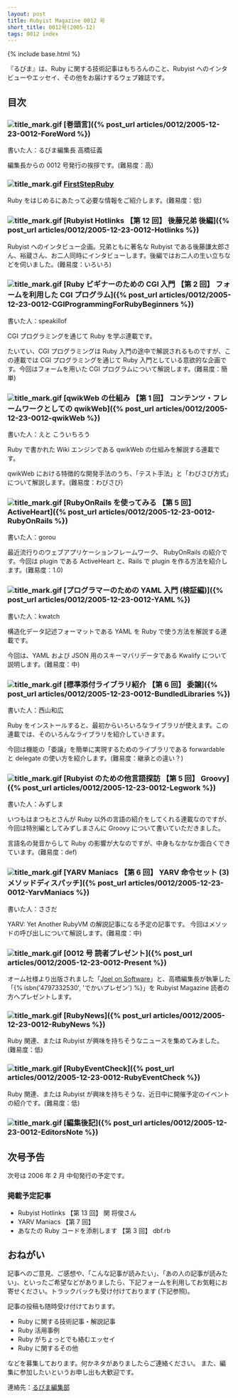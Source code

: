 ```yaml
---
layout: post
title: Rubyist Magazine 0012 号
short_title: 0012号(2005-12)
tags: 0012 index
---
```

{% include base.html %}


『るびま』は、Ruby に関する技術記事はもちろんのこと、Rubyist へのインタビューやエッセイ、その他をお届けするウェブ雑誌です。

## 目次

### ![title_mark.gif]({{site.baseurl}}/images/title_mark.gif) [巻頭言]({% post_url articles/0012/2005-12-23-0012-ForeWord %})

書いた人：るびま編集長 高橋征義

編集長からの 0012 号発行の挨拶です。(難易度：高)

### ![title_mark.gif]({{site.baseurl}}/images/title_mark.gif) [FirstStepRuby](https://github.com/rubima/rubima/blob/master/first_step_ruby/first-step-ruby-2.0.md)

Ruby をはじめるにあたって必要な情報をご紹介します。(難易度：低)

### ![title_mark.gif]({{site.baseurl}}/images/title_mark.gif) [Rubyist Hotlinks 【第 12 回】 後藤兄弟 後編]({% post_url articles/0012/2005-12-23-0012-Hotlinks %})

Rubyist へのインタビュー企画。兄弟ともに著名な Rubyist である後藤謙太郎さん、裕蔵さん、お二人同時にインタビューします。後編ではお二人の生い立ちなどを伺いました。(難易度：いろいろ)

### ![title_mark.gif]({{site.baseurl}}/images/title_mark.gif) [Ruby ビギナーのための CGI 入門 【第 2 回】 フォームを利用した CGI プログラム]({% post_url articles/0012/2005-12-23-0012-CGIProgrammingForRubyBeginners %})

書いた人：speakillof

CGI プログラミングを通じて Ruby を学ぶ連載です。

たいてい、CGI プログラミングは Ruby 入門の途中で解説されるものですが、この連載では CGI プログラミングを通じて Ruby 入門としている意欲的な企画です。今回はフォームを用いた CGI プログラムについて解説します。(難易度：簡単)

### ![title_mark.gif]({{site.baseurl}}/images/title_mark.gif) [qwikWeb の仕組み 【第 1 回】 コンテンツ・フレームワークとしての qwikWeb]({% post_url articles/0012/2005-12-23-0012-qwikWeb %})

書いた人：えと こういちろう

Ruby で書かれた Wiki エンジンである qwikWeb の仕組みを解説する連載です。

qwikWeb における特徴的な開発手法のうち、「テスト手法」と「わびさび方式」について解説します。(難易度：わびさび)

### ![title_mark.gif]({{site.baseurl}}/images/title_mark.gif) [RubyOnRails を使ってみる 【第 5 回】 ActiveHeart]({% post_url articles/0012/2005-12-23-0012-RubyOnRails %})

書いた人：gorou

最近流行りのウェブアプリケーションフレームワーク、 RubyOnRails の紹介です。今回は plugin である ActiveHeart と、Rails で plugin を作る方法を紹介します。(難易度：1.0)

### ![title_mark.gif]({{site.baseurl}}/images/title_mark.gif) [プログラマーのための YAML 入門 (検証編)]({% post_url articles/0012/2005-12-23-0012-YAML %})

書いた人：kwatch

構造化データ記述フォーマットである YAML を Ruby で使う方法を解説する連載です。

今回は、YAML および JSON 用のスキーマバリデータである Kwalify について説明します。(難易度：中)

### ![title_mark.gif]({{site.baseurl}}/images/title_mark.gif) [標準添付ライブラリ紹介 【第 6 回】 委譲]({% post_url articles/0012/2005-12-23-0012-BundledLibraries %})

書いた人：西山和広

Ruby をインストールすると、最初からいろいろなライブラリが使えます。この連載では、そのいろんなライブラリを紹介していきます。

今回は機能の「委譲」を簡単に実現するためのライブラリである forwardable と delegate の使い方を紹介します。(難易度：継承との違い？)

### ![title_mark.gif]({{site.baseurl}}/images/title_mark.gif) [Rubyist のための他言語探訪 【第 5 回】 Groovy]({% post_url articles/0012/2005-12-23-0012-Legwork %})

書いた人：みずしま

いつもはまつもとさんが Ruby 以外の言語の紹介をしてくれる連載なのですが、今回は特別編としてみずしまさんに Groovy について書いていただきました。

言語名の発音からして Ruby の影響が大なのですが、中身もなかなか面白くできています。(難易度：def)

### ![title_mark.gif]({{site.baseurl}}/images/title_mark.gif) [YARV Maniacs 【第 6 回】 YARV 命令セット (3) メソッドディスパッチ]({% post_url articles/0012/2005-12-23-0012-YarvManiacs %})

書いた人：ささだ

YARV: Yet Another RubyVM の解説記事になる予定の記事です。
今回はメソッドの呼び出しについて解説します。(難易度：中)

### ![title_mark.gif]({{site.baseurl}}/images/title_mark.gif)  [0012 号 読者プレゼント]({% post_url articles/0012/2005-12-23-0012-Present %})

オーム社様より出版されました「[Joel on Software](http://ssl.ohmsha.co.jp/cgi-bin/menu.cgi?ISBN=4-274-06630-4)」と、高橋編集長が執筆した「{% isbn('4797332530', 'でかいプレゼン') %}」を Rubyist Magazine 読者の方へプレゼントします。

### ![title_mark.gif]({{site.baseurl}}/images/title_mark.gif) [RubyNews]({% post_url articles/0012/2005-12-23-0012-RubyNews %})

Ruby 関連、または Rubyist が興味を持ちそうなニュースを集めてみました。(難易度：低)

### ![title_mark.gif]({{site.baseurl}}/images/title_mark.gif) [RubyEventCheck]({% post_url articles/0012/2005-12-23-0012-RubyEventCheck %})

Ruby 関連、または Rubyist が興味を持ちそうな、近日中に開催予定のイベントの紹介です。(難易度：低)

### ![title_mark.gif]({{site.baseurl}}/images/title_mark.gif) [編集後記]({% post_url articles/0012/2005-12-23-0012-EditorsNote %})

## 次号予告

次号は 2006 年 2 月 中旬発行の予定です。

### 掲載予定記事

* Rubyist Hotlinks 【第 13 回】 関 将俊さん
* YARV Maniacs 【第 7 回】
* あなたの Ruby コードを添削します 【第 3 回】 dbf.rb


## おねがい

記事へのご意見、ご感想や、「こんな記事が読みたい」、「あの人の記事が読みたい」、といったご希望などがありましたら、下記フォームを利用してお気軽にお寄せください。トラックバックも受け付けております (下記参照)。

記事の投稿も随時受け付けております。

* Ruby に関する技術記事・解説記事
* Ruby 活用事例
* Ruby がちょっとでも絡むエッセイ
* Ruby に関するその他


などを募集しております。何かネタがありましたらご連絡ください。
また、編集に参加したいというお申し出も大歓迎です。

連絡先：[るびま編集部](mailto:magazine@ruby-no-kai.org)


